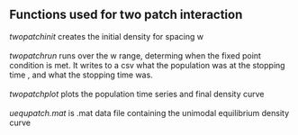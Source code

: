 ## Functions used for two patch interaction<br />
*twopatchinit* creates the initial density for spacing w<br /><br />
*twopatchrun* runs over the w range, determing when the fixed point condition is met. It writes to a csv what the population was at the stopping time , and what the stopping time was.<br /><br />
*twopatchplot* plots the population time series and final density curve<br /><br />
*uequpatch.mat* is .mat data file containing the unimodal equilibrium density curve
